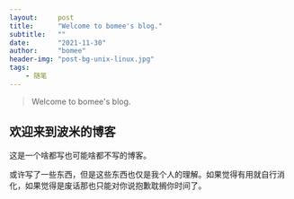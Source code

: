 ```yaml
---
layout:     post
title:      "Welcome to bomee's blog."
subtitle:   ""
date:       "2021-11-30"
author:     "bomee"
header-img: "post-bg-unix-linux.jpg"
tags:
    - 随笔
---
```


> Welcome to bomee's blog.

## 欢迎来到波米的博客

这是一个啥都写也可能啥都不写的博客。

或许写了一些东西，但是这些东西也仅是我个人的理解。如果觉得有用就自行消化，如果觉得是废话那也只能对你说抱歉耽搁你时间了。